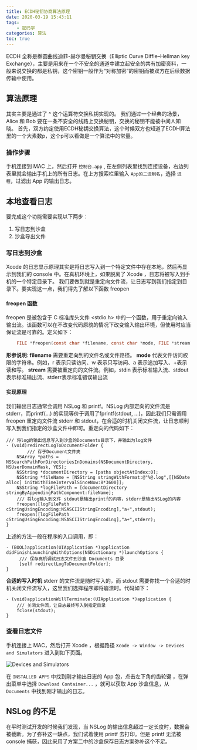 ```yaml
---
title: ECDH秘钥协商算法原理
date: 2020-03-19 15:43:11
tags:
    - 密码学
categories: 算法
toc: true
---
```


ECDH 全称是椭圆曲线迪菲-赫尔曼秘钥交换（Elliptic Curve Diffie–Hellman key Exchange），主要是用来在一个不安全的通道中建立起安全的共有加密资料，一般来说交换的都是私钥，这个密钥一般作为“对称加密”的密钥而被双方在后续数据传输中使用。

<!--more-->

## 算法原理
其实主要是通过了 ^ 这个运算符交换私钥实现的。
我们通过一个经典的场景，Alice 和 Bob 要在一条不安全的线路上交换秘钥，交换的秘钥不能被中间人知晓。
首先，双方约定使用ECDH秘钥交换算法，这个时候双方也知道了ECDH算法里的一个大素数p，这个p可以看做是一个算法中的常量。
### 操作步骤
手机连接到 MAC 上，然后打开 `控制台.app` , 在左侧列表里找到连接设备，右边列表里就会输出手机上的所有日志。在上方搜索栏里输入 `App的二进制名`，选择 `进程`，过滤出 App 的输出日志。

## 本地查看日志
要完成这个功能需要实现以下两步：
1. 写日志到沙盒
2. 沙盒导出文件

### 写日志到沙盒
Xcode 的日志显示原理其实是将日志写入到一个特定文件中存在本地，然后再显示到我们的 console 中。在真机环境上，如果脱离了 Xcode ，日志将被写入到手机的一个特定目录下。
我们要做到就是重定向文件流，让日志写到我们指定到目录下。要实现这一点，我们得先了解以下函数  freopen
#### freopen 函数
freopen 是被包含于 C 标准库头文件 <stdio.h> 中的一个函数，用于重定向输入输出流。该函数可以在不改变代码原貌的情况下改变输入输出环境，但使用时应当保证流是可靠的。定义如下：
```c
    FILE *freopen(const char *filename, const char *mode, FILE *stream)
```
**形参说明**: 
**filename**
需要重定向到的文件名或文件路径。
**mode**
代表文件访问权限的字符串。例如，r 表示只读访问、w 表示只写访问、a 表示追加写入、+表示读和写。
**stream**
需要被重定向的文件流。例如，stdin 表示标准输入流、stdout 表示标准输出流、stderr表示标准错误输出流

#### 实现原理
我们输出日志通常会调用 NSLog 和 printf。NSLog 内部定向的文件流是 stderr，而printf(...) 的实现等价于调用了fprintf(stdout, ...)，因此我们只需调用 freopen 重定向文件流 stderr 和 stdout，在合适的时机关闭文件流，让日志顺利写入到我们指定的沙盒文件中即可。重定向的代码如下：
```objc
/// 将log的输出信息写入到沙盒的Documents目录下，并输出为log文件
- (void)redirectLogToDocumentFolder {
        /// 存于Document文件夹
    NSArray *paths = NSSearchPathForDirectoriesInDomains(NSDocumentDirectory, NSUserDomainMask, YES);
    NSString *documentDirectory = [paths objectAtIndex:0];
    NSString *fileName = [NSString stringWithFormat:@"%@.log",[[NSDate alloc] initWithTimeIntervalSinceNow:8*3600]];
    NSString *logFilePath = [documentDirectory stringByAppendingPathComponent:fileName];
    /// 将log输入到文件 stdout是输出printf的内容，stderr是输出NSLog的内容
    freopen([logFilePath cStringUsingEncoding:NSASCIIStringEncoding],"a+",stdout);
    freopen([logFilePath cStringUsingEncoding:NSASCIIStringEncoding],"a+",stderr);
}
```

上述的方法一般在程序的入口调用，即：

```objc
- (BOOL)application(UIApplication *)application didFinishLaunchingWithOptions(NSDictionary *)launchOptions {
     /// 保存真机调试日志文件到沙盒 Documents 目录
     [self redirectLogToDocumentFolder];
}
```

**合适的写入时机**
stderr 的文件流是随时写入的，而 stdout 需要你找一个合适的时机关闭文件流写入，这里我们选择程序即将崩溃时。代码如下：
```objc
- (void)applicationWillTerminate:(UIApplication *)application {
    /// 关闭文件流，让日志最终写入到指定目录
    fclose(stdout);
}
```

### 查看日志文件

手机连接上 MAC，然后打开 Xcode ，根据路径 `Xcode -> Window -> Devices and Simulators` 进入到如下页面。

![Devices and Simulators](device-appcontainer-output.png)

在 `INSTALLED APPS` 中找到刚才输出日志的 App 包，点击左下角的齿轮键 ，在弹出菜单中选择 `Download Container...` ，就可以获取 App 沙盒信息，从 `Documents` 中找到刚才输出的日志。

## NSLog 的不足
在平时测试开发的时候我们发现，当 NSLog 的输出信息超过一定长度时，数据会被截断。为了弥补这一缺点，我们试着使用 printf 去打印。但是 printf 无法被 console 捕获，因此采用了方案二中的沙盒保存日志方案弥补这个不足。